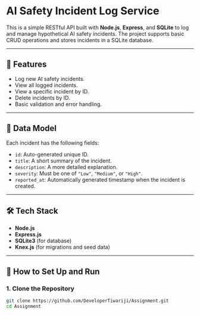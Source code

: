 # AI Safety Incident Log Service

This is a simple RESTful API built with **Node.js**, **Express**, and **SQLite** to log and manage hypothetical AI safety incidents. The project supports basic CRUD operations and stores incidents in a SQLite database.



---

## 📌 Features
- Log new AI safety incidents.
- View all logged incidents.
- View a specific incident by ID.
- Delete incidents by ID.
- Basic validation and error handling.

---

## 🧠 Data Model

Each incident has the following fields:
- `id`: Auto-generated unique ID.
- `title`: A short summary of the incident.
- `description`: A more detailed explanation.
- `severity`: Must be one of `"Low"`, `"Medium"`, or `"High"`.
- `reported_at`: Automatically generated timestamp when the incident is created.

---

## 🛠 Tech Stack
- **Node.js**
- **Express.js**
- **SQLite3** (for database)
- **Knex.js** (for migrations and seed data)

---

## 🚀 How to Set Up and Run

### 1. Clone the Repository
```bash
git clone https://github.com/DeveloperTiwariji/Assignment.git
cd Assignment
